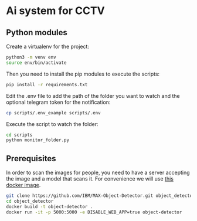 # Ai system for CCTV

## Python modules

Create a virtualenv for the project:

```bash
python3 -m venv env
source env/bin/activate
```

Then you need to install the pip modules to execute the scripts:

```bash
pip install -r requirements.txt
```

Edit the .env file to add the path of the folder you want to watch and the optional telegram token for the notification:

```bash
cp scripts/.env_example scripts/.env
```

Execute the script to watch the folder:

```bash
cd scripts
python monitor_folder.py
```

## Prerequisites

In order to scan the images for people, you need to have a server accepting the image and a model that scans it. For convenience we will use [this docker image](https://hub.docker.com/r/codait/max-object-detector).

```bash
git clone https://github.com/IBM/MAX-Object-Detector.git object_detector
cd object_detector
docker build -t object-detector .
docker run -it -p 5000:5000 -e DISABLE_WEB_APP=true object-detector
```
